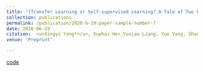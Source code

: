 ```yaml
---
title: "[Transfer Learning or Self-supervised Learning? A Tale of Two Pretraining Paradigms](https://arxiv.org/abs/2007.04234)"
collection: publications
permalink: /publication/2020-6-19-paper-sample-number-7
date: 2020-06-19
citation:  <u>Xingyi Yang*</u>, Xuehai He∗,Yuxiao Liang, Yue Yang, Shanghang Zhang, Pengtao Xie * Equally contributed
venue: 'Preprint'

---
```

[code](https://github.com/UCSD-AI4H/SSL-TL)